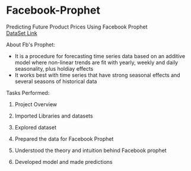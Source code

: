 # Facebook-Prophet
Predicting Future Product Prices Using Facebook Prophet<br>
[DataSet Link](https://drive.google.com/file/d/1Ri3ao9dkNXO8eK8U-hV_rk0Gz7zbe4Uk/view?usp=share_link)

About Fb's Prophet:
* It is a procedure for forecasting time series data based on an additive model where non-linear trends are fit with yearly, weekly and daily seasonality, plus holdiay effects
* It works best with time series that have strong seasonal effects and several seasons of historical data

Tasks Performed:
1. Project Overview

2. Imported Libraries and datasets

3. Explored dataset

4. Prepared the data for Facebook Prophet

5. Understood the theory and intuition behind Facebook prophet 

6. Developed model and made predictions
